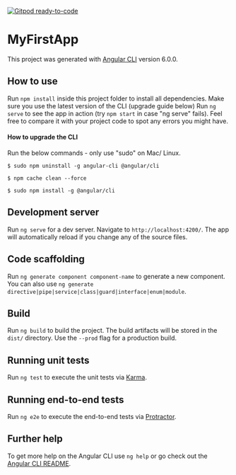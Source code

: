 [![Gitpod ready-to-code](https://img.shields.io/badge/Gitpod-ready--to--code-blue?logo=gitpod)](https://gitpod.io/#https://github.com/Fizoratti/ng_cmp-databinding-start)

# MyFirstApp

This project was generated with [Angular CLI](https://github.com/angular/angular-cli) version 6.0.0.

## How to use

Run `npm install` inside this project folder to install all dependencies.
Make sure you use the latest version of the CLI (upgrade guide below)
Run `ng serve` to see the app in action (try `npm start` in case "ng serve" fails).
Feel free to compare it with your project code to spot any errors you might have.

#### How to upgrade the CLI

Run the below commands - only use "sudo" on Mac/ Linux.

`$ sudo npm uninstall -g angular-cli @angular/cli`

`$ npm cache clean --force`

`$ sudo npm install -g @angular/cli`

## Development server

Run `ng serve` for a dev server. Navigate to `http://localhost:4200/`. The app will automatically reload if you change any of the source files.

## Code scaffolding

Run `ng generate component component-name` to generate a new component. You can also use `ng generate directive|pipe|service|class|guard|interface|enum|module`.

## Build

Run `ng build` to build the project. The build artifacts will be stored in the `dist/` directory. Use the `--prod` flag for a production build.

## Running unit tests

Run `ng test` to execute the unit tests via [Karma](https://karma-runner.github.io).

## Running end-to-end tests

Run `ng e2e` to execute the end-to-end tests via [Protractor](http://www.protractortest.org/).

## Further help

To get more help on the Angular CLI use `ng help` or go check out the [Angular CLI README](https://github.com/angular/angular-cli/blob/master/README.md).
